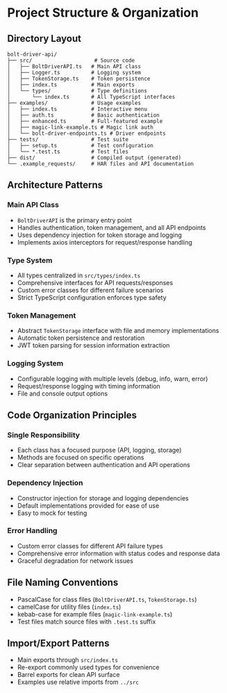 # Project Structure & Organization

## Directory Layout

```text
bolt-driver-api/
├── src/                    # Source code
│   ├── BoltDriverAPI.ts   # Main API class
│   ├── Logger.ts          # Logging system
│   ├── TokenStorage.ts    # Token persistence
│   ├── index.ts           # Main exports
│   └── types/             # Type definitions
│       └── index.ts       # All TypeScript interfaces
├── examples/              # Usage examples
│   ├── index.ts           # Interactive menu
│   ├── auth.ts            # Basic authentication
│   ├── enhanced.ts        # Full-featured example
│   ├── magic-link-example.ts # Magic link auth
│   └── bolt-driver-endpoints.ts # Driver endpoints
├── tests/                 # Test suite
│   ├── setup.ts           # Test configuration
│   └── *.test.ts          # Test files
├── dist/                  # Compiled output (generated)
└── .example_requests/     # HAR files and API documentation
```

## Architecture Patterns

### Main API Class

- `BoltDriverAPI` is the primary entry point
- Handles authentication, token management, and all API endpoints
- Uses dependency injection for token storage and logging
- Implements axios interceptors for request/response handling

### Type System

- All types centralized in `src/types/index.ts`
- Comprehensive interfaces for API requests/responses
- Custom error classes for different failure scenarios
- Strict TypeScript configuration enforces type safety

### Token Management

- Abstract `TokenStorage` interface with file and memory implementations
- Automatic token persistence and restoration
- JWT token parsing for session information extraction

### Logging System

- Configurable logging with multiple levels (debug, info, warn, error)
- Request/response logging with timing information
- File and console output options

## Code Organization Principles

### Single Responsibility

- Each class has a focused purpose (API, logging, storage)
- Methods are focused on specific operations
- Clear separation between authentication and API operations

### Dependency Injection

- Constructor injection for storage and logging dependencies
- Default implementations provided for ease of use
- Easy to mock for testing

### Error Handling

- Custom error classes for different API failure types
- Comprehensive error information with status codes and response data
- Graceful degradation for network issues

## File Naming Conventions

- PascalCase for class files (`BoltDriverAPI.ts`, `TokenStorage.ts`)
- camelCase for utility files (`index.ts`)
- kebab-case for example files (`magic-link-example.ts`)
- Test files match source files with `.test.ts` suffix

## Import/Export Patterns

- Main exports through `src/index.ts`
- Re-export commonly used types for convenience
- Barrel exports for clean API surface
- Examples use relative imports from `../src`
